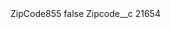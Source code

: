 <?xml version="1.0" encoding="UTF-8"?>
<CustomMetadata xmlns="http://soap.sforce.com/2006/04/metadata" xmlns:xsi="http://www.w3.org/2001/XMLSchema-instance" xmlns:xsd="http://www.w3.org/2001/XMLSchema">
    <label>ZipCode855</label>
    <protected>false</protected>
    <values>
        <field>Zipcode__c</field>
        <value xsi:type="xsd:string">21654</value>
    </values>
</CustomMetadata>
